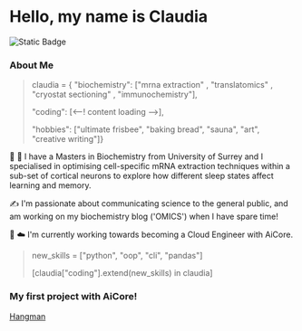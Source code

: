 # Hello, my name is Claudia
![Static Badge](https://img.shields.io/badge/AiCore-Claudia-orange?labelColor=FFCC33&color=00CCFF) 

### About Me

>claudia = {
    "biochemistry": ["mrna extraction" , "translatomics" , "cryostat sectioning" , "immunochemistry"],
>
>   "coding": [<--! content loading -->],
>
>   "hobbies": ["ultimate frisbee", "baking bread", "sauna", "art", "creative writing"]}

:dna: :brain: I have a Masters in Biochemistry from University of Surrey and I specialised in optimising cell-specific mRNA extraction techniques within a sub-set of cortical neurons to explore how different sleep states affect learning and memory.

:writing_hand: I'm passionate about communicating science to the general public, and am working on my biochemistry blog ('OMICS') when I have spare time!

:snake: :cloud: I'm currently working towards becoming a Cloud Engineer with AiCore. 

> new_skills = ["python", "oop", "cli", "pandas"]
> 
>[claudia["coding"].extend(new_skills) in claudia]

### My first project with AiCore!

[Hangman](https://github.com/Claudiomics/hangman.git)

